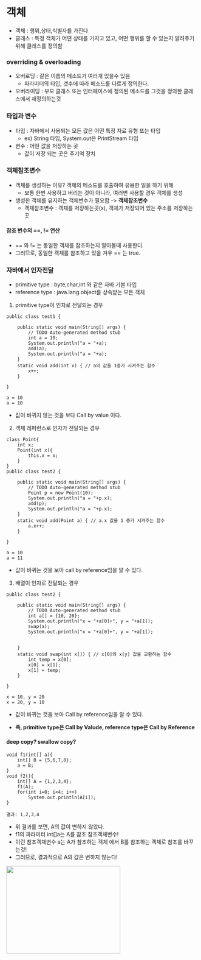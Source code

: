 ﻿# 객체
- 객체 : 행위,상태,식별자를 가진다
- 클래스 : 특정 객체가 어떤 상태를 가지고 있고, 어떤 행위를 할 수 있는지 알려주기 위해 클래스를 정의함

###  overriding & overloading
- 오버로딩 : 같은 이름의 메소드가 여러개 있을수 있음
    - 파라미터의 타입, 갯수에 따라 메소드를 다르게 정의한다.
- 오버라이딩 : 부모 클래스 또는 인터페이스에 정의된 메소드를 그것을 정의한 클래스에서 재정의하는것

### 타입과 변수
- 타입 : 자바에서 사용되는 모든 값은 어떤 특정 자료 유형 또는 타입
    - ex) String 타입, System.out은 PrintStream 타입
- 변수 : 어떤 값을 저장하는 곳
    - 값이 저장 되는 곳은 주기억 장치

### 객체참조변수
- 객체를 생성하는 이유? 객체의 메소드를 호출하여 유용한 일을 하기 위해
    - 보통 한번 사용하고 버리는 것이 아니라, 여러번 사용할 경우 객체를 생성
- 생성한 객체를 유지하는 객체변수가 필요함 -> **객체참조변수**
    - 객체참조변수 : 객체를 저장하는곳(x), 객체가 저장되어 있는 주소를 저장하는곳

#### 참조 변수의 ==, != 연산
- == 와 != 는 동일한 객체를 참조하는지 알아볼때 사용한디.
- 그러므로, 동일한 객체를 참조하고 있을 겨우 == 는 true.

### 자바에서 인자전달
- primitive type : byte,char,int 와 같은 자바 기본 타입
- reference type : java.lang.object를 상속받는 모든 객체

1. primitive type이 인자로 전달되는 경우
~~~
public class test1 {
     
    public static void main(String[] args) {
        // TODO Auto-generated method stub
        int a = 10;
        System.out.println("a = "+a);
        add(a);
        System.out.println("a = "+a);
    }
    static void add(int x) { // a의 값을 1증가 시켜주는 함수
        x++;
    }
 
}
~~~
~~~
a = 10
a = 10
~~~

- 값이 바뀌지 않는 것을 보다 Call by value 이다.

2. 객체 레퍼런스로 인자가 전달되는 경우
~~~
class Point{
    int x;
    Point(int x){
        this.x = x;
    }
}
public class test2 {
     
    public static void main(String[] args) {
        // TODO Auto-generated method stub
        Point p = new Point(10);
        System.out.println("a = "+p.x);
        add(p);
        System.out.println("a = "+p.x);
    }
    static void add(Point a) { // a.x 값을 1 증가 시켜주는 함수
        a.x++;
    }
 
}
~~~
~~~
a = 10
a = 11
~~~
- 값이 바뀌는 것을 보아 call by reference임을 알 수 있다.

3. 배열이 인자로 전달되는 경우
~~~
public class test2 {
     
    public static void main(String[] args) {
        // TODO Auto-generated method stub
        int a[] = {10, 20};
        System.out.println("x = "+a[0]+", y = "+a[1]);
        swap(a);
        System.out.println("x = "+a[0]+", y = "+a[1]);
         
         
    }
    static void swap(int x[]) { // x[0]와 x[y] 값을 교환하는 함수
        int temp = x[0];
        x[0] = x[1];
        x[1] = temp;
    }
 
}
~~~
~~~
x = 10, y = 20
x = 20, y = 10
~~~
- 값이 바뀌는 것을 보아 Call by reference임을 알 수 있다.

- **즉, primitive type은 Call by Valude, reference type은 Call by Reference**


#### deep copy? swallow copy?
~~~
void f1(int[] a){
    int[] B = {5,6,7,8};
    a = B;
}
void f2(){
    int[] A = {1,2,3,4};
    f1(A);
    for(int i=0; i<4; i++)
        System.out.println(A[i]);
}
~~~
~~~
결과: 1,2,3,4
~~~

- 위 결과를 보면, A의 값이 변하지 않았다.
- f1의 파라미터 int[]a는 A를 참조 참조객체변수!
- 이런 참조객체변수 a는 A가 참조하는 객체 에서 B를 참조하는 객체로 참조를 바꾸는것!
- 그러므로, 결과적으로 A의 값은 변하지 않는다!

<img width="300" height="230" src="https://user-images.githubusercontent.com/23315291/41354173-3f6c0e84-6f59-11e8-84d0-49ea03fb6128.png">